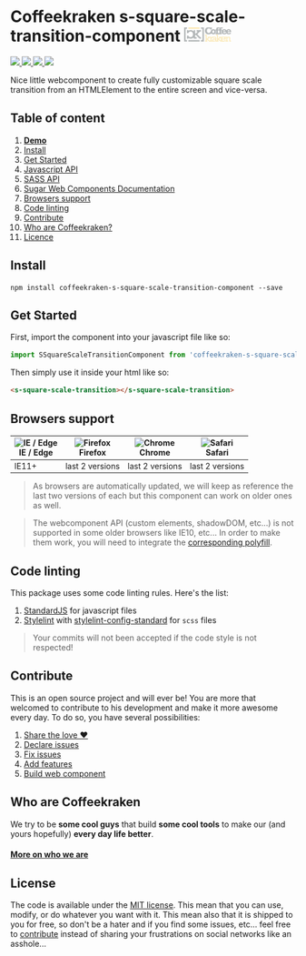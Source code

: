 # Coffeekraken s-square-scale-transition-component <img src=".resources/coffeekraken-logo.jpg" height="25px" />

<p>
	<!-- <a href="https://travis-ci.org/coffeekraken-s-square-scale-transition-component">
		<img src="https://img.shields.io/travis/coffeekraken-s-square-scale-transition-component.svg?style=flat-square" />
	</a> -->
	<a href="https://www.npmjs.com/package/coffeekraken-s-square-scale-transition-component">
		<img src="https://img.shields.io/npm/v/coffeekraken-s-square-scale-transition-component.svg?style=flat-square" />
	</a>
	<a href="https://github.com/coffeekraken-s-square-scale-transition-component/blob/master/LICENSE.txt">
		<img src="https://img.shields.io/npm/l/coffeekraken-s-square-scale-transition-component.svg?style=flat-square" />
	</a>
	<!-- <a href="https://github.com/coffeekraken-s-square-scale-transition-component">
		<img src="https://img.shields.io/npm/dt/coffeekraken-s-square-scale-transition-component.svg?style=flat-square" />
	</a>
	<a href="https://github.com/coffeekraken-s-square-scale-transition-component">
		<img src="https://img.shields.io/github/forks/coffeekraken-s-square-scale-transition-component.svg?style=social&label=Fork&style=flat-square" />
	</a>
	<a href="https://github.com/coffeekraken-s-square-scale-transition-component">
		<img src="https://img.shields.io/github/stars/coffeekraken-s-square-scale-transition-component.svg?style=social&label=Star&style=flat-square" />
	</a> -->
	<a href="https://twitter.com/coffeekrakenio">
		<img src="https://img.shields.io/twitter/url/http/coffeekrakenio.svg?style=social&style=flat-square" />
	</a>
	<a href="http://coffeekraken.io">
		<img src="https://img.shields.io/twitter/url/http/shields.io.svg?style=flat-square&label=coffeekraken.io&colorB=f2bc2b&style=flat-square" />
	</a>
</p>

<p class="lead">Nice little webcomponent to create fully customizable square scale transition from an HTMLElement to the entire screen and vice-versa.</p>

## Table of content

1. **[Demo](http://components.coffeekraken.io/app/s-square-scale-transition-component)**
2. [Install](#readme-install)
3. [Get Started](#readme-get-started)
4. [Javascript API](doc/js)
5. [SASS API](doc/sass)
6. [Sugar Web Components Documentation](https://github.com/coffeekraken/sugar/blob/master/doc/webcomponent.md)
7. [Browsers support](#readme-browsers-support)
8. [Code linting](#readme-code-linting)
9. [Contribute](#readme-contribute)
10. [Who are Coffeekraken?](#readme-who-are-coffeekraken)
11. [Licence](#readme-license)

<a name="readme-install"></a>
## Install

```
npm install coffeekraken-s-square-scale-transition-component --save
```

<a name="readme-get-started"></a>
## Get Started

First, import the component into your javascript file like so:

```js
import SSquareScaleTransitionComponent from 'coffeekraken-s-square-scale-transition-component'
```

Then simply use it inside your html like so:

```html
<s-square-scale-transition></s-square-scale-transition>
```

<a id="readme-browsers-support"></a>
## Browsers support

| <img src="https://raw.githubusercontent.com/godban/browsers-support-badges/master/src/images/edge.png" alt="IE / Edge" width="16px" height="16px" /></br>IE / Edge | <img src="https://raw.githubusercontent.com/godban/browsers-support-badges/master/src/images/firefox.png" alt="Firefox" width="16px" height="16px" /></br>Firefox | <img src="https://raw.githubusercontent.com/godban/browsers-support-badges/master/src/images/chrome.png" alt="Chrome" width="16px" height="16px" /></br>Chrome | <img src="https://raw.githubusercontent.com/godban/browsers-support-badges/master/src/images/safari.png" alt="Safari" width="16px" height="16px" /></br>Safari |
| --------- | --------- | --------- | --------- |
| IE11+ | last 2 versions| last 2 versions| last 2 versions

> As browsers are automatically updated, we will keep as reference the last two versions of each but this component can work on older ones as well.

> The webcomponent API (custom elements, shadowDOM, etc...) is not supported in some older browsers like IE10, etc... In order to make them work, you will need to integrate the [corresponding polyfill](https://www.webcomponents.org/polyfills).

<a id="readme-code-linting"></a>
##  Code linting

This package uses some code linting rules. Here's the list:

1. [StandardJS](https://standardjs.com/) for javascript files
2. [Stylelint](https://github.com/stylelint/stylelint) with [stylelint-config-standard](https://github.com/stylelint/stylelint-config-standard) for `scss` files

> Your commits will not been accepted if the code style is not respected!

<a id="readme-contribute"></a>
## Contribute

This is an open source project and will ever be! You are more that welcomed to contribute to his development and make it more awesome every day.
To do so, you have several possibilities:

1. [Share the love ❤️](https://github.com/Coffeekraken/coffeekraken/blob/master/contribute.md#contribute-share-the-love)
2. [Declare issues](https://github.com/Coffeekraken/coffeekraken/blob/master/contribute.md#contribute-declare-issues)
3. [Fix issues](https://github.com/Coffeekraken/coffeekraken/blob/master/contribute.md#contribute-fix-issues)
4. [Add features](https://github.com/Coffeekraken/coffeekraken/blob/master/contribute.md#contribute-add-features)
5. [Build web component](https://github.com/Coffeekraken/coffeekraken/blob/master/contribute.md#contribute-build-web-component)

<a id="readme-who-are-coffeekraken"></a>
## Who are Coffeekraken

We try to be **some cool guys** that build **some cool tools** to make our (and yours hopefully) **every day life better**.  

#### [More on who we are](https://github.com/Coffeekraken/coffeekraken/blob/master/who-are-we.md)

<a id="readme-license"></a>
## License

The code is available under the [MIT license](LICENSE.txt). This mean that you can use, modify, or do whatever you want with it. This mean also that it is shipped to you for free, so don't be a hater and if you find some issues, etc... feel free to [contribute](https://github.com/Coffeekraken/coffeekraken/blob/master/contribute.md) instead of sharing your frustrations on social networks like an asshole...
